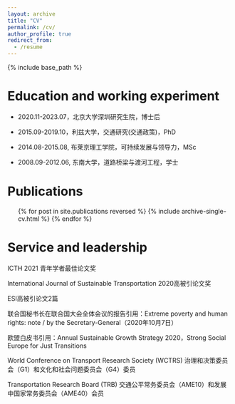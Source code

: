 ```yaml
---
layout: archive
title: "CV"
permalink: /cv/
author_profile: true
redirect_from:
  - /resume
---
```


{% include base_path %}


Education and working experiment
======

* 2020.11-2023.07，北京大学深圳研究生院，博士后

* 2015.09-2019.10，利兹大学，交通研究(交通政策)，PhD

* 2014.08-2015.08, 布莱京理工学院，可持续发展与领导力，MSc

* 2008.09-2012.06, 东南大学，道路桥梁与渡河工程，学士



Publications
======
  <ul>{% for post in site.publications reversed %}
    {% include archive-single-cv.html %}
  {% endfor %}</ul>
  
  
Service and leadership
======
ICTH 2021 青年学者最佳论文奖

International Journal of Sustainable Transportation 2020高被引论文奖

ESI高被引论文2篇

联合国秘书长在联合国大会全体会议的报告引用：Extreme poverty and human rights: note / by the Secretary-General（2020年10月7日）

欧盟白皮书引用：Annual Sustainable Growth Strategy 2020，Strong Social Europe for Just Transitions

World Conference on Transport Research Society (WCTRS) 治理和决策委员会（G1）和文化和社会问题委员会（G4）委员

Transportation Research Board (TRB) 交通公平常务委员会（AME10）和发展中国家常务委员会（AME40）会员
